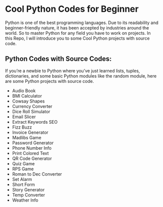 # Cool Python Codes for Beginner

Python is one of the best programming languages. Due to its readability and beginner-friendly nature, it has been accepted by industries around the world. So to master Python for any field you have to work on projects. In this Repo, I will introduce you to some Cool Python projects with source code. 

## Python Codes with Source Codes:
If you’re a newbie to Python where you’ve just learned lists, tuples, dictionaries, and some basic Python modules like the random module, here are some Python projects with source code.

*   Audio Book
*   BMI Calculator
*   Cowsay Shapes
*   Currency Converter
*   Dice Roll Simulator
*   Email Slicer
*   Extract Keywords SEO
*   Fizz Buzz
*   Invoice Generator
*   Madlibs Game
*   Password Generator
*   Phone Number Info
*   Print Colored Text
*   QR Code Generator
*   Quiz Game
*   RPS Game
*   Roman to Dec Converter
*   Set Alarm
*   Short Form
*   Story Generator
*   Temp Converter
*   Weather Info
